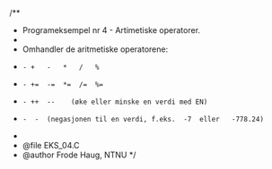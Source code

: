 /**
 *   Programeksempel nr 4 - Artimetiske operatorer.
 *
 *   Omhandler de aritmetiske operatorene:
 *     - +   -   *   /   %
 *     - +=  -=  *=  /=  %=
 *     - ++  --    (øke eller minske en verdi med EN)
 *     -  -  (negasjonen til en verdi, f.eks.  -7  eller   -778.24)
 *
 *   @file     EKS_04.C
 *   @author   Frode Haug, NTNU
 */